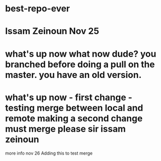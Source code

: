 # best-repo-ever
# Issam Zeinoun Nov 25
what's up now
what now dude? you branched before doing a pull on the master. you have an old version.
=======
what's up now - first change - testing merge between local and remote
making a second change
must merge please sir issam zeinoun
=======
more info nov 26
Adding this to test merge 
